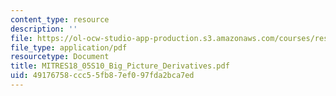 ```yaml
---
content_type: resource
description: ''
file: https://ol-ocw-studio-app-production.s3.amazonaws.com/courses/res-18-005-highlights-of-calculus-spring-2010/49176758ccc55fb87ef097fda2bca7ed_MITRES18_05S10_Big_Picture_Derivatives.pdf
file_type: application/pdf
resourcetype: Document
title: MITRES18_05S10_Big_Picture_Derivatives.pdf
uid: 49176758-ccc5-5fb8-7ef0-97fda2bca7ed
---
```

